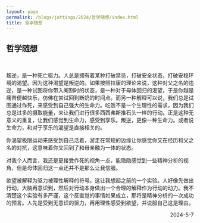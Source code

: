 ```yaml
---
layout: page
permalink: /blogs/jottings/2024/哲学随想/index.html
title: 哲学随想
---
```


## 哲学随想
<br>

叛逆，是一种死亡驱力。人总是拥有着某种打破禁忌，打破安全状态，打破安稳环境的渴望。因为这种渴望是叛逆的。如果按照拉康的理论来说，这种对父之名的违逆，是一种试图将你带入阉割时的状态，是一种对于母体回归的渴望，于是你越是痛苦便越快乐，仿佛在尝试回到断奶的时间点。而另一种解释可以说，我们总是试图通过作死，来感受到自己强大的生命力。吃饭不是一个生理性的需求，因为我们总是过多的摄取能量，来让我们进行很多西西弗斯推石头一样的行动。正是这种无意义的重复，让我们感觉到生命力，感受到享乐。叛逆，更像一种生命力。或者说生命力，和对于享乐的渴望是直接相关的。

你渴望极限运动来感受到自己活着，游走在常规的边缘让你感觉你又在经历和父之名的对抗，这意味着你又回到了和母亲融为一体的状态。

对我个人而言，我还是更接受作死的视角一点，能隐隐感觉到一些精神分析的视角，但是母体回归这一点还并不是那么让我信服。

欲望被解释为驱力被理性解释的符号。这让我想起之前的一个实验。人好像先做出行动，大脑再意识到，然后对行动本身做出一个合理的解释作为行动的动力。我不清楚这个实验有多严谨，这个反直觉的事情如果成立，那将是精神分析的一次成功的预言。人先是受到无意识的驱力，再用理性感受到欲望，并说服自己这是理由。

<p align="right">2024-5-7</p>